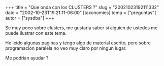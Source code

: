 +++
title = "Que onda con los CLUSTERS ?"
slug = "20021023192111332"
date = "2002-10-23T19:21:11-06:00"
[taxonomies]
tema = ["preguntas"]
autor = ["sysdba"]
+++

Se muy poco sobre clusters, me gustaria saber si alguien de ustedes me
puede ilustrar con este tema.

He leido algunas paginas y tengo algo de material escrito, pero sobre
programacion paralela no veo muy claro por ningun lugar.

Me podrian ayudar ?
